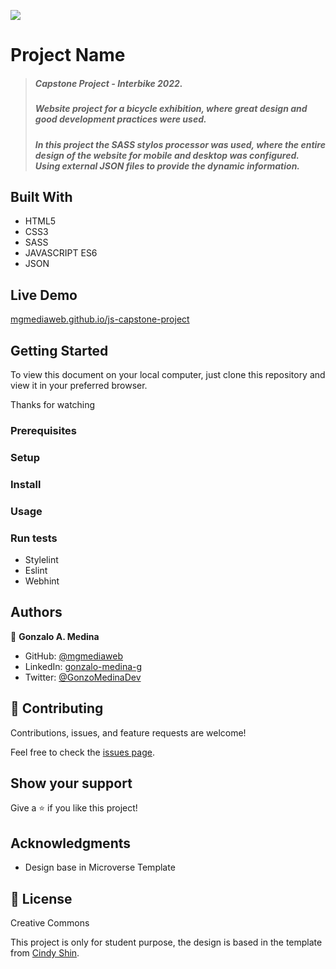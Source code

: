 ![](https://img.shields.io/badge/Microverse-blueviolet)

# Project Name

> ##### Capstone Project - Interbike 2022.
> ##### Website project for a bicycle exhibition, where great design and good development practices were used.
> ##### In this project the SASS stylos processor was used, where the entire design of the website for mobile and desktop was configured. Using external JSON files to provide the dynamic information.

## Built With

- HTML5
- CSS3
- SASS
- JAVASCRIPT ES6
- JSON

## Live Demo

[mgmediaweb.github.io/js-capstone-project](https://mgmediaweb.github.io/js-capstone-project)

## Getting Started

To view this document on your local computer, just clone this repository and view it in your preferred browser.

Thanks for watching

### Prerequisites

### Setup

### Install

### Usage

### Run tests

- Stylelint
- Eslint
- Webhint

## Authors

👤 **Gonzalo A. Medina**

- GitHub: [@mgmediaweb](https://github.com/mgmediaweb)
- LinkedIn: [gonzalo-medina-g](https://www.linkedin.com/in/gonzalo-medina-g/)
- Twitter: [@GonzoMedinaDev](https://twitter.com/GonzoMedinaDev)

## 🤝 Contributing

Contributions, issues, and feature requests are welcome!

Feel free to check the [issues page](../../issues/).

## Show your support

Give a ⭐️ if you like this project!

## Acknowledgments

- Design base in Microverse Template

## 📝 License

Creative Commons

This project is only for student purpose, the design is based in the template from [Cindy Shin](https://www.behance.net/adagio07).
